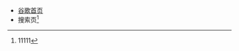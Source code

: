 * [谷歌首页](https://auyeungme.github.io/the_odin_project/google_search/google-homepage/#)
* 搜索页[^待完成]
[^待完成]:11111
